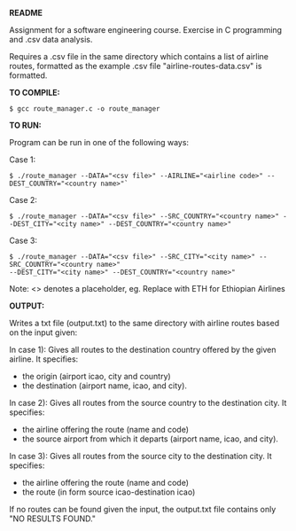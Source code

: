 **README**

Assignment for a software engineering course. Exercise in C programming and .csv data analysis. 

Requires a .csv file in the same directory which contains a list of airline routes, formatted as
the example .csv file "airline-routes-data.csv" is formatted.

**TO COMPILE:**

    $ gcc route_manager.c -o route_manager

**TO RUN:**

Program can be run in one of the following ways:

Case 1:

    $ ./route_manager --DATA="<csv file>" --AIRLINE="<airline code>" --DEST_COUNTRY="<country name>"`

Case 2:

    $ ./route_manager --DATA="<csv file>" --SRC_COUNTRY="<country name>" --DEST_CITY="<city name>" --DEST_COUNTRY="<country name>"
   
Case 3:

    $ ./route_manager --DATA="<csv file>" --SRC_CITY="<city name>" --SRC_COUNTRY="<country name>" 
    --DEST_CITY="<city name>" --DEST_COUNTRY="<country name>"

Note: <> denotes a placeholder, eg. Replace <airline code> with ETH for Ethiopian Airlines

**OUTPUT:**

Writes a txt file (output.txt) to the same directory with airline routes based on the input given:

In case 1): Gives all routes to the destination country offered by the given airline. It specifies:
* the origin (airport icao, city and country)
* the destination (airport name, icao, and city).
    
In case 2): Gives all routes from the source country to the destination city. It specifies:
* the airline offering the route (name and code)
* the source airport from which it departs (airport name, icao, and city).

In case 3): Gives all routes from the source city to the destination city. It specifies:
* the airline offering the route (name and code)
* the route (in form source icao-destination icao)

If no routes can be found given the input, the output.txt file contains only "NO RESULTS FOUND."

